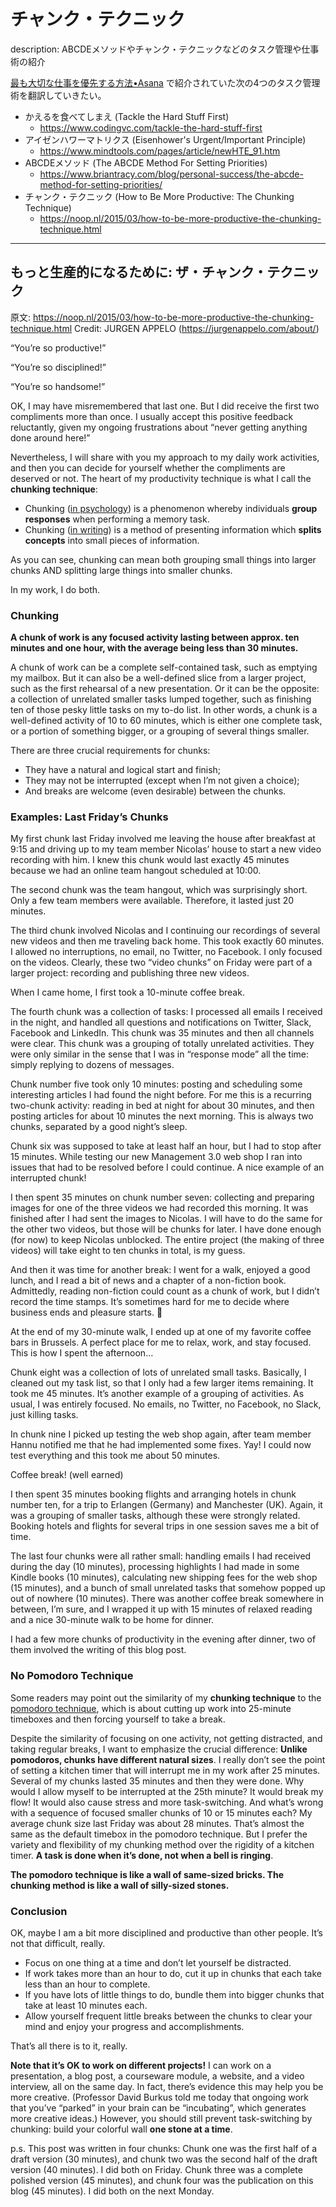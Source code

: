 チャンク・テクニック
===============================================

description: ABCDEメソッドやチャンク・テクニックなどのタスク管理や仕事術の紹介

[最も大切な仕事を優先する方法•Asana](https://asana.com/ja/resources/how-prioritize-tasks-work) で紹介されていた次の4つのタスク管理術を翻訳していきたい。

- かえるを食べてしまえ (Tackle the Hard Stuff First)
    - https://www.codingvc.com/tackle-the-hard-stuff-first
- アイゼンハワーマトリクス (Eisenhower's Urgent/Important Principle)
    - https://www.mindtools.com/pages/article/newHTE_91.htm
- ABCDEメソッド (The ABCDE Method For Setting Priorities)
    - https://www.briantracy.com/blog/personal-success/the-abcde-method-for-setting-priorities/
- チャンク・テクニック (How to Be More Productive: The Chunking Technique)
    - https://noop.nl/2015/03/how-to-be-more-productive-the-chunking-technique.html

----

## もっと生産的になるために: ザ・チャンク・テクニック
原文: https://noop.nl/2015/03/how-to-be-more-productive-the-chunking-technique.html
Credit: JURGEN APPELO (https://jurgenappelo.com/about/)

“You’re so productive!”

“You’re so disciplined!”

“You’re so handsome!”

OK, I may have misremembered that last one. But I did receive the first two compliments more than once. I usually accept this positive feedback reluctantly, given my ongoing frustrations about “never getting anything done around here!”

Nevertheless, I will share with you my approach to my daily work activities, and then you can decide for yourself whether the compliments are deserved or not. The heart of my productivity technique is what I call the **chunking technique**:

- Chunking ([in psychology](http://en.wikipedia.org/wiki/Chunking_(psychology))) is a phenomenon whereby individuals **group responses** when performing a memory task.
- Chunking ([in writing](http://en.wikipedia.org/wiki/Chunking_(writing))) is a method of presenting information which **splits concepts** into small pieces of information.

As you can see, chunking can mean both grouping small things into larger chunks AND splitting large things into smaller chunks.

In my work, I do both.


### Chunking
**A chunk of work is any focused activity lasting between approx. ten minutes and one hour, with the average being less than 30 minutes.**

A chunk of work can be a complete self-contained task, such as emptying my mailbox. But it can also be a well-defined slice from a larger project, such as the first rehearsal of a new presentation. Or it can be the opposite: a collection of unrelated smaller tasks lumped together, such as finishing ten of those pesky little tasks on my to-do list. In other words, a chunk is a well-defined activity of 10 to 60 minutes, which is either one complete task, or a portion of something bigger, or a grouping of several things smaller.

There are three crucial requirements for chunks:

- They have a natural and logical start and finish;
- They may not be interrupted (except when I’m not given a choice);
- And breaks are welcome (even desirable) between the chunks.


### Examples: Last Friday’s Chunks

My first chunk last Friday involved me leaving the house after breakfast at 9:15 and driving up to my team member Nicolas’ house to start a new video recording with him. I knew this chunk would last exactly 45 minutes because we had an online team hangout scheduled at 10:00.

The second chunk was the team hangout, which was surprisingly short. Only a few team members were available. Therefore, it lasted just 20 minutes.

The third chunk involved Nicolas and I continuing our recordings of several new videos and then me traveling back home. This took exactly 60 minutes. I allowed no interruptions, no email, no Twitter, no Facebook. I only focused on the videos. Clearly, these two “video chunks” on Friday were part of a larger project: recording and publishing three new videos.

When I came home, I first took a 10-minute coffee break.

The fourth chunk was a collection of tasks: I processed all emails I received in the night, and handled all questions and notifications on Twitter, Slack, Facebook and LinkedIn. This chunk was 35 minutes and then all channels were clear. This chunk was a grouping of totally unrelated activities. They were only similar in the sense that I was in “response mode” all the time: simply replying to dozens of messages.

Chunk number five took only 10 minutes: posting and scheduling some interesting articles I had found the night before. For me this is a recurring two-chunk activity: reading in bed at night for about 30 minutes, and then posting articles for about 10 minutes the next morning. This is always two chunks, separated by a good night’s sleep.

Chunk six was supposed to take at least half an hour, but I had to stop after 15 minutes. While testing our new Management 3.0 web shop I ran into issues that had to be resolved before I could continue. A nice example of an interrupted chunk!

I then spent 35 minutes on chunk number seven: collecting and preparing images for one of the three videos we had recorded this morning. It was finished after I had sent the images to Nicolas. I will have to do the same for the other two videos, but those will be chunks for later. I have done enough (for now) to keep Nicolas unblocked. The entire project (the making of three videos) will take eight to ten chunks in total, is my guess.

And then it was time for another break: I went for a walk, enjoyed a good lunch, and I read a bit of news and a chapter of a non-fiction book. Admittedly, reading non-fiction could count as a chunk of work, but I didn’t record the time stamps. It’s sometimes hard for me to decide where business ends and pleasure starts. 🙂

At the end of my 30-minute walk, I ended up at one of my favorite coffee bars in Brussels. A perfect place for me to relax, work, and stay focused. This is how I spent the afternoon…

Chunk eight was a collection of lots of unrelated small tasks. Basically, I cleaned out my task list, so that I only had a few larger items remaining. It took me 45 minutes. It’s another example of a grouping of activities. As usual, I was entirely focused. No emails, no Twitter, no Facebook, no Slack, just killing tasks.

In chunk nine I picked up testing the web shop again, after team member Hannu notified me that he had implemented some fixes. Yay! I could now test everything and this took me about 50 minutes.

Coffee break! (well earned)

I then spent 35 minutes booking flights and arranging hotels in chunk number ten, for a trip to Erlangen (Germany) and Manchester (UK). Again, it was a grouping of smaller tasks, although these were strongly related. Booking hotels and flights for several trips in one session saves me a bit of time.

The last four chunks were all rather small: handling emails I had received during the day (10 minutes), processing highlights I had made in some Kindle books (10 minutes), calculating new shipping fees for the web shop (15 minutes), and a bunch of small unrelated tasks that somehow popped up out of nowhere (10 minutes). There was another coffee break somewhere in between, I’m sure, and I wrapped it up with 15 minutes of relaxed reading and a nice 30-minute walk to be home for dinner.

I had a few more chunks of productivity in the evening after dinner, two of them involved the writing of this blog post.


### No Pomodoro Technique
Some readers may point out the similarity of my **chunking technique** to the [pomodoro technique](http://en.wikipedia.org/wiki/Pomodoro_Technique), which is about cutting up work into 25-minute timeboxes and then forcing yourself to take a break.

Despite the similarity of focusing on one activity, not getting distracted, and taking regular breaks, I want to emphasize the crucial difference: **Unlike pomodoros, chunks have different natural sizes**. I really don’t see the point of setting a kitchen timer that will interrupt me in my work after 25 minutes. Several of my chunks lasted 35 minutes and then they were done. Why would I allow myself to be interrupted at the 25th minute? It would break my flow! It would also cause stress and more task-switching. And what’s wrong with a sequence of focused smaller chunks of 10 or 15 minutes each? My average chunk size last Friday was about 28 minutes. That’s almost the same as the default timebox in the pomodoro technique. But I prefer the variety and flexibility of my chunking method over the rigidity of a kitchen timer. **A task is done when it’s done, not when a bell is ringing**.

**The pomodoro technique is like a wall of same-sized bricks. The chunking method is like a wall of silly-sized stones.**


### Conclusion
OK, maybe I am a bit more disciplined and productive than other people. It’s not that difficult, really.

- Focus on one thing at a time and don’t let yourself be distracted.
- If work takes more than an hour to do, cut it up in chunks that each take less than an hour to complete.
- If you have lots of little things to do, bundle them into bigger chunks that take at least 10 minutes each.
- Allow yourself frequent little breaks between the chunks to clear your mind and enjoy your progress and accomplishments.

That’s all there is to it, really.

**Note that it’s OK to work on different projects!** I can work on a presentation, a blog post, a courseware module, a website, and a video interview, all on the same day. In fact, there’s evidence this may help you be more creative. (Professor David Burkus told me today that ongoing work that you’ve “parked” in your brain can be “incubating”, which generates more creative ideas.) However, you should still prevent task-switching by chunking: build your colorful wall **one stone at a time**.

p.s. This post was written in four chunks: Chunk one was the first half of a draft version (30 minutes), and chunk two was the second half of the draft version (40 minutes). I did both on Friday. Chunk three was a complete polished version (45 minutes), and chunk four was the publication on this blog (45 minutes). I did both on the next Monday.
